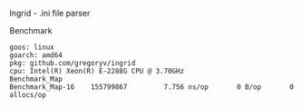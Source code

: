 Ingrid - .ini file parser

Benchmark

    goos: linux
    goarch: amd64
    pkg: github.com/gregoryv/ingrid
    cpu: Intel(R) Xeon(R) E-2288G CPU @ 3.70GHz
    Benchmark_Map
    Benchmark_Map-16    155799867         7.756 ns/op       0 B/op       0 allocs/op
